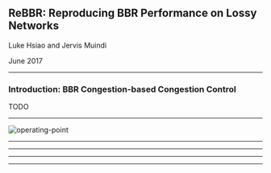 ## ReBBR: Reproducing BBR Performance on Lossy Networks

Luke Hsiao and Jervis Muindi

June 2017

---

### Introduction: BBR Congestion-based Congestion Control

TODO

---

![operating-point](http://deliveryimages.acm.org/10.1145/3030000/3022184/vanjacobson1.png)

---

<!-- .slide: data-background-image="http://deliveryimages.acm.org/10.1145/3030000/3022184/vanjacobson1.png" data-background-size="100% 100%" -->

---

<!-- .slide: data-background-image="http://deliveryimages.acm.org/10.1145/3030000/3022184/vanjacobson1.png" data-background-size="cover" -->

---

<!-- .slide: data-background-image="http://deliveryimages.acm.org/10.1145/3030000/3022184/vanjacobson1.png" data-background-size="contain" -->

---

<!-- .slide: data-background-image="http://deliveryimages.acm.org/10.1145/3030000/3022184/vanjacobson1.png" data-background-size="auto" -->
